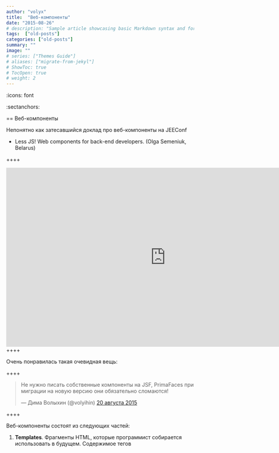 ```yaml
---
author: "volyx"
title:  "Веб-компоненты"
date: "2015-08-26"
# description: "Sample article showcasing basic Markdown syntax and formatting for HTML elements."
tags:  ["old-posts"]
categories: ["old-posts"]
summary: ""
image: ""
# series: ["Themes Guide"]
# aliases: ["migrate-from-jekyl"]
# ShowToc: true
# TocOpen: true
# weight: 2
---
```


:icons: font

:sectanchors:

== Веб-компоненты

Непонятно как затесавшийся доклад про веб-компоненты на JEEConf
- Less JS! Web components for back-end developers. (Olga Semeniuk, Belarus)

++++
<iframe width="854" height="480" src="https://www.youtube.com/embed/aoCzBIGtUj0" frameborder="0" allowfullscreen></iframe>
++++

Очень понравилась такая очевидная вещь:

++++
<blockquote class="twitter-tweet" lang="ru"><p lang="ru" dir="ltr">Не нужно писать собственные компоненты на JSF, PrimaFaces при миграции на новую версию они обязательно сломаются!</p>&mdash; Дима Волыхин (@volyihin) <a href="https://twitter.com/volyihin/status/634350154661937152">20 августа 2015</a></blockquote>
<script async src="//platform.twitter.com/widgets.js" charset="utf-8"></script>
++++

Веб-компоненты состоят из следующих частей:

1. **Templates**. Фрагменты HTML, которые программист собирается использовать в будущем. Содержимое тегов *<template>* парсится браузером, но не вызывает выполнение скриптов и загрузку дополнительных ресурсов (изображений, аудио…) пока мы не вставим его в документ.
2. **Shadow DOM**. Shadow DOM позволяет изменять внутреннее представление HTML элементов, оставляя внешнее представление неизменным. Отличный пример — элементы *<audio>* и <video>*. В коде мы размещаем один тег, а браузер отображает несколько элементов (слайдеры, кнопки, окно проигрывателя). В Chrome эти и некоторые другие элементы используют Shadow DOM.
3. **Custom Elements**. Позволяют создавать и определять API собственных HTML элементов. В HTML теперь будут такие теги как <menu>* или <user-info>*?
4. **Imports**. Импорт необходимых ресурсов для компонента - css например.

Хороший пример реализации компонентов это Polymer.

Пример объявления полимеровского элемента:
[source,html]
----
<dom-module id="element-name">

  <style>
    /* Импортируем css стили.*/
  </style>
  
  <template>
    <!--Шаблон элмента -->

    <div>{{greeting}}</div> <!-- динамические данные компонента-->
  </template>

  <script>
    //регистрируем элемент
    Polymer({
      is: "element-name",

      // переменные элемента 

      properties: {
        // публичные переменные, которые мы определяем снаружи
        greeting: {
          type: String,
          value: "Hello!"
        }
      }
    });
  </script>

</dom-module>
----

У полимера также есть библиотека уже готовых ((https://elements.polymer-project.org/ компонент)). 

image::../../img/polymer-cc.png[]

((https://elements.polymer-project.org/elements/gold-cc-input Компонент)) для ввода номера кредитной карты, естественно в материальном дизайне, куда без него.
 
Полимеровские компоненты очень похожи на ангуряровские директивы. 
В итоге синтаксис одинаковый, то есть сходу то и не отличить, что это полимер или ангуляр?

== ((https://www.polymer-project.org/1.0/ Polymer))

[source,html]
----
  <gold-email-input auto-validate value="batman@gotham.org"></gold-email-input>
----

== ((https://angular.io/ Ангуляр 2))
Обещает нам подобный синтаксис


image::../../img/angular2.png[]

Невооруженным взглядом видно, что они одинаковы.

== Какой же в итоге выберет гугл?

Сопутствующие статьи:
- ((http://habrahabr.ru/post/210058/ Составляющие веб-компонентов))
- ((https://github.com/GoogleWebComponents пример веб-компонентов от гугла))
- ((https://elements.polymer-project.org/ полимеровские компоненты))